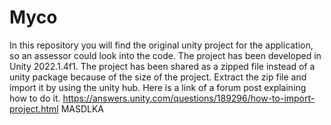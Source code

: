# Myco
In this repository you will find the original unity project for the application, so an assessor could look into the code. The project has been developed in Unity 2022.1.4f1. The project has been shared as a zipped file instead of a unity package because of the size of the project. Extract the zip file and import it by using the unity hub. Here is a link of a forum post explaining how to do it. https://answers.unity.com/questions/189296/how-to-import-project.html
MASDLKA
